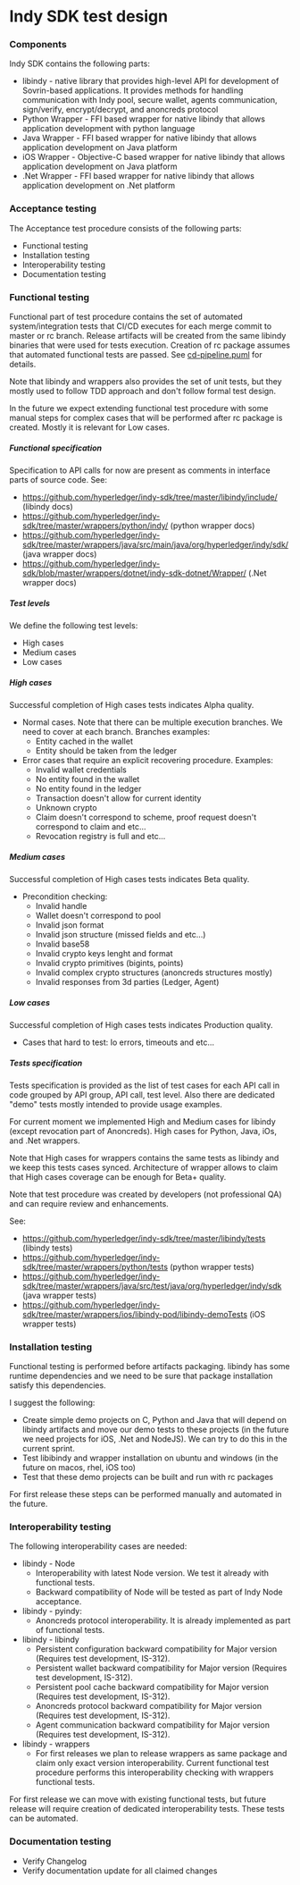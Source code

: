 # Indy SDK test design

### Components

Indy SDK contains the following parts:
* libindy - native library that provides high-level API for development of Sovrin-based applications.
It provides methods for handling communication with Indy pool, secure wallet, agents communication,
sign/verify, encrypt/decrypt, and anoncreds protocol
* Python Wrapper - FFI based wrapper for native libindy that allows application development with python language
* Java Wrapper - FFI based wrapper for native libindy that allows application development on Java platform
* iOS Wrapper - Objective-C based wrapper for native libindy that allows application development on Java platform
* .Net Wrapper - FFI based wrapper for native libindy that allows application development on .Net platform

### Acceptance testing

The Acceptance test procedure consists of the following parts:
* Functional testing
* Installation testing
* Interoperability testing
* Documentation testing

### Functional testing

Functional part of test procedure contains the set of automated system/integration tests that CI/CD executes for each
merge commit to master or rc branch. Release artifacts will be created from the same libindy binaries that were
used for tests execution. Creation of rc package assumes that automated functional tests are passed. 
See [cd-pipeline.puml](cd-pipeline.puml) for details.
 
Note that libindy and wrappers also provides the set of unit tests, but they mostly used to follow TDD
approach and don't follow formal test design.

In the future we expect extending functional test procedure with some manual steps for complex cases that 
will be performed after rc package is created. Mostly it is relevant for Low cases. 

##### Functional specification

Specification to API calls for now are present as comments in interface parts of source code. See:
* https://github.com/hyperledger/indy-sdk/tree/master/libindy/include/ (libindy docs)
* https://github.com/hyperledger/indy-sdk/tree/master/wrappers/python/indy/ (python wrapper docs)
* https://github.com/hyperledger/indy-sdk/tree/master/wrappers/java/src/main/java/org/hyperledger/indy/sdk/
(java wrapper docs)
* https://github.com/hyperledger/indy-sdk/blob/master/wrappers/dotnet/indy-sdk-dotnet/Wrapper/ (.Net wrapper docs)
 
##### Test levels

We define the following test levels:
* High cases
* Medium cases
* Low cases

##### High cases

Successful completion of High cases tests indicates Alpha quality.

* Normal cases. Note that there can be multiple execution branches. We need to cover at each branch.
 Branches examples:
  * Entity cached in the wallet
  * Entity should be taken from the ledger
* Error cases that require an explicit recovering procedure. Examples:
  * Invalid wallet credentials
  * No entity found in the wallet
  * No entity found in the ledger
  * Transaction doesn't allow for current identity
  * Unknown crypto
  * Claim doesn't correspond to scheme, proof request doesn't correspond to claim and etc...
  * Revocation registry is full and etc...

##### Medium cases

Successful completion of High cases tests indicates Beta quality.

* Precondition checking:
  * Invalid handle
  * Wallet doesn't correspond to pool
  * Invalid json format
  * Invalid json structure (missed fields and etc...)
  * Invalid base58
  * Invalid crypto keys lenght and format
  * Invalid crypto primitives (bigints, points)
  * Invalid complex crypto structures (anoncreds structures mostly)
  * Invalid responses from 3d parties (Ledger, Agent)

##### Low cases

Successful completion of High cases tests indicates Production quality.

* Cases that hard to test: Io errors, timeouts and etc...

##### Tests specification

Tests specification is provided as the list of test cases for each API call in code grouped by
API group, API call, test level. Also there are dedicated "demo" tests mostly intended to provide
usage examples.

For current moment we implemented High and Medium cases for libindy (except revocation part of Anoncreds). High
cases for Python, Java, iOs, and .Net wrappers.

Note that High cases for wrappers contains the same tests as libindy and we keep this tests cases synced.
Architecture of wrapper allows to claim that High cases coverage can be enough for Beta+ quality.

Note that test procedure was created by developers (not professional QA) and can require review and 
enhancements.

See:
* https://github.com/hyperledger/indy-sdk/tree/master/libindy/tests (libindy tests)
* https://github.com/hyperledger/indy-sdk/tree/master/wrappers/python/tests (python wrapper tests)
* https://github.com/hyperledger/indy-sdk/tree/master/wrappers/java/src/test/java/org/hyperledger/indy/sdk (java wrapper tests)
* https://github.com/hyperledger/indy-sdk/tree/master/wrappers/ios/libindy-pod/libindy-demoTests (iOS wrapper tests)

### Installation testing

Functional testing is performed before artifacts packaging. libindy has some runtime dependencies
and we need to be sure that package installation satisfy this dependencies.

I suggest the following:
* Create simple demo projects on C, Python and Java that will depend on libindy artifacts and move our demo tests
to these projects (in the future we need projects for iOS, .Net and NodeJS). We can try to do this in the current
sprint.
* Test libibindy and wrapper installation on ubuntu and windows (in the future on macos, rhel, iOS too)
* Test that these demo projects can be built and run with rc packages

For first release these steps can be performed manually and automated in the future.

### Interoperability testing

The following interoperability cases are needed:

* libindy - Node
  * Interoperability with latest Node version. We test it already with functional tests.
  * Backward compatibility of Node will be tested as part of Indy Node acceptance. 
* libindy - pyindy:
  * Anoncreds protocol interoperability. It is already implemented as part of functional tests.
* libindy - libindy
  * Persistent configuration backward compatibility for Major version (Requires test development, IS-312).
  * Persistent wallet backward compatibility for Major version (Requires test development, IS-312).
  * Persistent pool cache backward compatibility for Major version (Requires test development, IS-312).
  * Anoncreds protocol backward compatibility for Major version (Requires test development, IS-312).
  * Agent communication backward compatibility for Major version (Requires test development, IS-312).
* libindy - wrappers
  * For first releases we plan to release wrappers as same package and claim only exact version interoperability.
  Current functional test procedure performs this interoperability checking with wrappers functional tests.
 
For first release we can move with existing functional tests, but future release will require creation of
dedicated interoperability tests. These tests can be automated.

### Documentation testing

* Verify Changelog
* Verify documentation update for all claimed changes 
